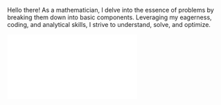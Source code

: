 Hello there! As a mathematician, I delve into the essence of problems by breaking them down into basic components. Leveraging my eagerness, coding, and analytical skills, I strive to understand, solve, and optimize.

![](CV_BURAK_KUCUKTOPAL_Github.pdf)

